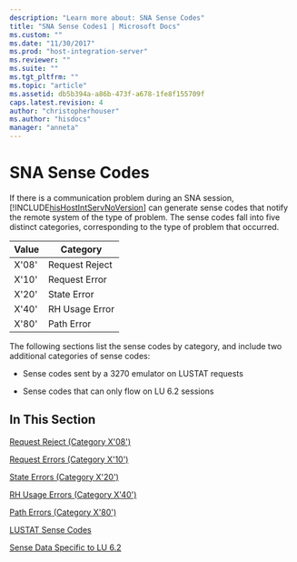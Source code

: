 ```yaml
---
description: "Learn more about: SNA Sense Codes"
title: "SNA Sense Codes1 | Microsoft Docs"
ms.custom: ""
ms.date: "11/30/2017"
ms.prod: "host-integration-server"
ms.reviewer: ""
ms.suite: ""
ms.tgt_pltfrm: ""
ms.topic: "article"
ms.assetid: db5b394a-a86b-473f-a678-1fe8f155709f
caps.latest.revision: 4
author: "christopherhouser"
ms.author: "hisdocs"
manager: "anneta"
---
```

# SNA Sense Codes
If there is a communication problem during an SNA session, [!INCLUDE[hisHostIntServNoVersion](../includes/hishostintservnoversion-md.md)] can generate sense codes that notify the remote system of the type of problem. The sense codes fall into five distinct categories, corresponding to the type of problem that occurred.  
  
|Value|Category|  
|-----------|--------------|  
|X'08'|Request Reject|  
|X'10'|Request Error|  
|X'20'|State Error|  
|X'40'|RH Usage Error|  
|X'80'|Path Error|  
  
 The following sections list the sense codes by category, and include two additional categories of sense codes:  
  
-   Sense codes sent by a 3270 emulator on LUSTAT requests  
  
-   Sense codes that can only flow on LU 6.2 sessions  
  
## In This Section  
 [Request Reject (Category X'08')](../core/request-reject-category-x-08-1.md)  
  
 [Request Errors (Category X'10')](../core/request-errors-category-x-10-2.md)  
  
 [State Errors (Category X'20')](../core/state-errors-category-x-20-1.md)  
  
 [RH Usage Errors (Category X'40')](../core/rh-usage-errors-category-x-40-1.md)  
  
 [Path Errors (Category X'80')](../core/path-errors-category-x-80-2.md)  
  
 [LUSTAT Sense Codes](../core/lustat-sense-codes1.md)  
  
 [Sense Data Specific to LU 6.2](../core/sense-data-specific-to-lu-6-21.md)
